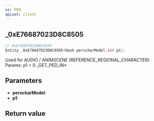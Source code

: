 ```yaml
---
ns: PED
apiset: client
---
```

## _0xE76687023D8C8505

```c
// 0xE76687023D8C8505
Entity _0xE76687023D8C8505(Hash perscharModel,int p1);
```

Used for AUDIO / ANIMSCENE (REFERENCE_REGIONAL_CHARACTER)
Params: p1 = 0
_GET_PED_IN*

## Parameters
* **perscharModel**:
* **p1**:

## Return value
